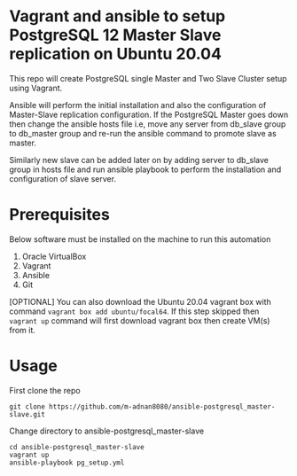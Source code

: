 # Vagrant and ansible to setup PostgreSQL 12 Master Slave replication on Ubuntu 20.04

This repo will create PostgreSQL single Master and Two Slave Cluster setup using Vagrant.

Ansible will perform the initial installation and also the configuration of Master-Slave replication configuration. If the PostgreSQL Master goes down then change the ansible hosts file i.e, move any server from db_slave group to db_master group and re-run the ansible command to promote slave as master. 

Similarly new slave can be added later on by adding server to db_slave group in hosts file and run ansible playbook to perform the installation and configuration of slave server.

# Prerequisites
Below software must be installed on the machine to run this automation
1. Oracle VirtualBox
2. Vagrant
3. Ansible
4. Git

[OPTIONAL] You can also download the Ubuntu 20.04 vagrant box with command `vagrant box add ubuntu/focal64`. If this step skipped then `vagrant up` command will first download vagrant box then create VM(s) from it.

# Usage
First clone the repo 

`git clone https://github.com/m-adnan8080/ansible-postgresql_master-slave.git`

Change directory to ansible-postgresql_master-slave

```
cd ansible-postgresql_master-slave
vagrant up
ansible-playbook pg_setup.yml
```
